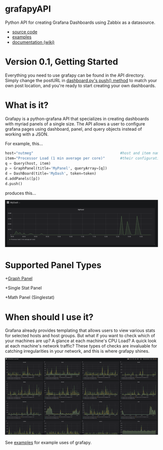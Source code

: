 # grafapyAPI
Python API for creating Grafana Dashboards using Zabbix as a datasource.
+ [source code](https://github.com/hrand1005/grafapyAPI/tree/master/API)
+ [examples](https://github.com/hrand1005/grafapyAPI/tree/master/examples)
+ [documentation (wiki)](https://github.com/hrand1005/grafapyAPI/wiki)

# Version 0.1, Getting Started
Everything you need to use grafapy can be found in the API directory. Simply change the postURL in [dashboard.py's push() method](https://github.com/hrand1005/grafapyAPI/blob/66ea9d6539e7cd76cb7ced26bb64b8a1df9408f3/API/dashboard.py#L253) to match your own post location, and you're ready to start creating your own dashboards.

# What is it?
Grafapy is a python-grafana API that specializes in creating dashboards with myriad panels of a single size. The API allows a user to configure grafana pages using dashboard, panel, and query objects instead of working with a JSON.

For example, this...
```python
host="nutmeg"                                        #host and item names defined according to
item="Processor Load (1 min average per core)"       #their configuration in zabbix
q = Query(host, item)
p = GraphPanel(title='MyPanel', queryArray=[q])
d = DashBoard(title='MyDash', token=token)
d.addPanels([p])
d.push()
```
produces this...

![alt text](https://raw.githubusercontent.com/hrand1005/grafapyAPI/master/pictures/MyDash.png "MyDash")

# Supported Panel Types
+[Graph Panel](https://github.com/hrand1005/grafapyAPI/wiki/Panels#graphpanels)

+Single Stat Panel

+Math Panel (Singlestat)

# When should I use it?
Grafana already provides templating that allows users to view various stats for selected hosts and host groups. But what if you want to check which of your machines are up? A glance at each machine's CPU Load? A quick look at each machine's network traffic? These types of checks are invaluable for catching irregularities in your network, and this is where grafapy shines. 

![alt text](https://raw.githubusercontent.com/hrand1005/grafapyAPI/master/pictures/cpuLoads.png "CPU Loads")

See [examples](https://github.com/hrand1005/grafapyAPI/tree/master/examples) for example uses of grafapy.
